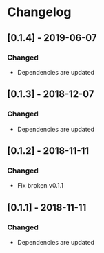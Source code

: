 # Changelog

## [0.1.4] - 2019-06-07
### Changed
- Dependencies are updated

## [0.1.3] - 2018-12-07
### Changed
- Dependencies are updated

## [0.1.2] - 2018-11-11
### Changed
- Fix broken v0.1.1

## [0.1.1] - 2018-11-11
### Changed
- Dependencies are updated
